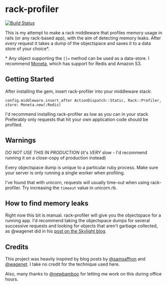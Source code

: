 # rack-profiler
[![Build Status](https://travis-ci.org/iainbeeston/rack-profiler.svg)](https://travis-ci.org/iainbeeston/rack-profiler)

This is my attempt to make a rack middleware that profiles memory usage in rails (or any rack-based app), with the aim of detecting memory leaks. After *every* request it takes a dump of the objectspace and saves it to a data store of your choice\*.

\* Any object supporting the `[]=` method can be used as a data-store. I recommend [Moneta](http://github.com/minad/moneta), which has support for Redis and Amazon S3.

## Getting Started

After installing the gem, insert rack-profiler into your middleware stack:

~~~
config.middleware.insert_after ActionDispatch::Static, Rack::Profiler, store: Moneta.new(:Redis)
~~~

I'd recommend installing rack-profiler as low as you can in your stack. Preferably only requests that hit your own application code should be profiled.

## Warnings

*DO NOT USE THIS IN PRODUCTION* (it's *VERY* slow - I'd recommend running it on a close-copy of production instead)

Every objectspace dump is unique to a particular ruby process. Make sure your server is only running a single worker when profiling.

I've found that with unicorn, requests will usually time-out when using rack-profiler. Try increasing the `timeout` value in unicorn.rb.

## How to find memory leaks

Right now this bit is manual. rack-profiler will give you the objectspace for a running app. I'd recommend taking the objectspace dumps for several successive requests and looking for objects that aren't garbage collected, as @wagenet did in his [post on the Skylight blog](http://blog.skylight.io/hunting-for-leaks-in-ruby/).

## Credits

This project was heavily inspired by blog posts by [@samsaffron](http://samsaffron.com/archive/2015/03/31/debugging-memory-leaks-in-ruby) and [@wagenet](http://blog.skylight.io/hunting-for-leaks-in-ruby/). I take no credit for the technique used here.

Also, many thanks to [@newbamboo](https://www.new-bamboo.co.uk) for letting me work on this during office hours.